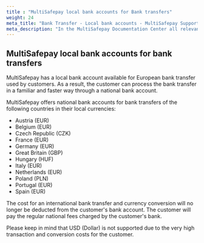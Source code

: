 ```yaml
---
title : "MultiSafepay local bank accounts for Bank transfers"
weight: 24
meta_title: "Bank Transfer - Local bank accounts - MultiSafepay Support"
meta_description: "In the MultiSafepay Documentation Center all relevant information regarding our Plugins and API. As well as Support pages for Payment Method, Tools and General Questions. You can also find the contact details of our Support Team and Integration Team."
---
```

## MultiSafepay local bank accounts for bank transfers

MultiSafepay has a local bank account available for European bank transfer used by customers. As a result, the customer can process the bank transfer in a familiar and faster way through a national bank account.

MultiSafepay offers national bank accounts for bank transfers of the following countries in their local currencies:

* Austria (EUR)
* Belgium (EUR)
* Czech Republic (CZK)   
* France (EUR)  
* Germany (EUR)
* Great Britain (GBP)
* Hungary (HUF)
* Italy (EUR)
* Netherlands (EUR)
* Poland (PLN)
* Portugal (EUR)
* Spain (EUR)

The cost for an international bank transfer and currency conversion will no longer be deducted from the customer's bank account.
The customer will pay the regular national fees charged by the customer's bank.

Please keep in mind that USD (Dollar) is not supported due to the very high transaction and conversion costs for the customer. 


